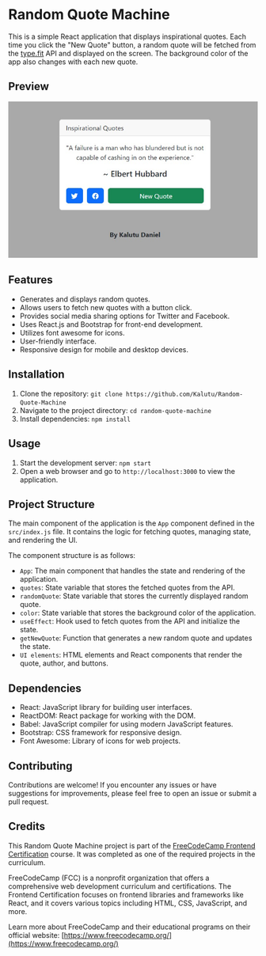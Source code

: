 # Random Quote Machine
This is a simple React application that displays inspirational quotes. Each time you click the "New Quote" button, a random quote will be fetched from the [type.fit](https://type.fit) API and displayed on the screen. The background color of the app also changes with each new quote.

## Preview
![Qoute Machine Preview](public/img/quote-machine.jpg)

## Features
- Generates and displays random quotes.
- Allows users to fetch new quotes with a button click.
- Provides social media sharing options for Twitter and Facebook.
- Uses React.js and Bootstrap for front-end development.
- Utilizes font awesome for icons.
- User-friendly interface.
- Responsive design for mobile and desktop devices.

## Installation
1. Clone the repository: `git clone https://github.com/Kalutu/Random-Quote-Machine`
2. Navigate to the project directory: `cd random-quote-machine`
3. Install dependencies: `npm install`

## Usage
1. Start the development server: `npm start`
2. Open a web browser and go to `http://localhost:3000` to view the application.

## Project Structure
The main component of the application is the `App` component defined in the `src/index.js` file. It contains the logic for fetching quotes, managing state, and rendering the UI.

The component structure is as follows:
- `App`: The main component that handles the state and rendering of the application.
- `quotes`: State variable that stores the fetched quotes from the API.
- `randomQuote`: State variable that stores the currently displayed random quote.
- `color`: State variable that stores the background color of the application.
- `useEffect`: Hook used to fetch quotes from the API and initialize the state.
- `getNewQuote`: Function that generates a new random quote and updates the state.
- `UI elements`: HTML elements and React components that render the quote, author, and buttons.

## Dependencies
- React: JavaScript library for building user interfaces.
- ReactDOM: React package for working with the DOM.
- Babel: JavaScript compiler for using modern JavaScript features.
- Bootstrap: CSS framework for responsive design.
- Font Awesome: Library of icons for web projects.

## Contributing
Contributions are welcome! If you encounter any issues or have suggestions for improvements, please feel free to open an issue or submit a pull request.

## Credits
This Random Quote Machine project is part of the [FreeCodeCamp Frontend Certification](https://www.freecodecamp.org/learn/front-end-libraries/) course. It was completed as one of the required projects in the curriculum.

FreeCodeCamp (FCC) is a nonprofit organization that offers a comprehensive web development curriculum and certifications. The Frontend Certification focuses on frontend libraries and frameworks like React, and it covers various topics including HTML, CSS, JavaScript, and more.

Learn more about FreeCodeCamp and their educational programs on their official website: [https://www.freecodecamp.org/](https://www.freecodecamp.org/)


